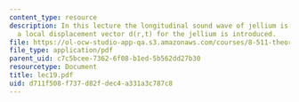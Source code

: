 ```yaml
---
content_type: resource
description: In this lecture the longitudinal sound wave of jellium is discussed and
  a local displacement vector d(r,t) for the jellium is introduced.
file: https://ol-ocw-studio-app-qa.s3.amazonaws.com/courses/8-511-theory-of-solids-i-fall-2004/d711f508f737d82fdec4a331a3c787c8_lec19.pdf
file_type: application/pdf
parent_uid: c7c5bcee-7362-6f08-b1ed-5b562dd27b30
resourcetype: Document
title: lec19.pdf
uid: d711f508-f737-d82f-dec4-a331a3c787c8
---
```

